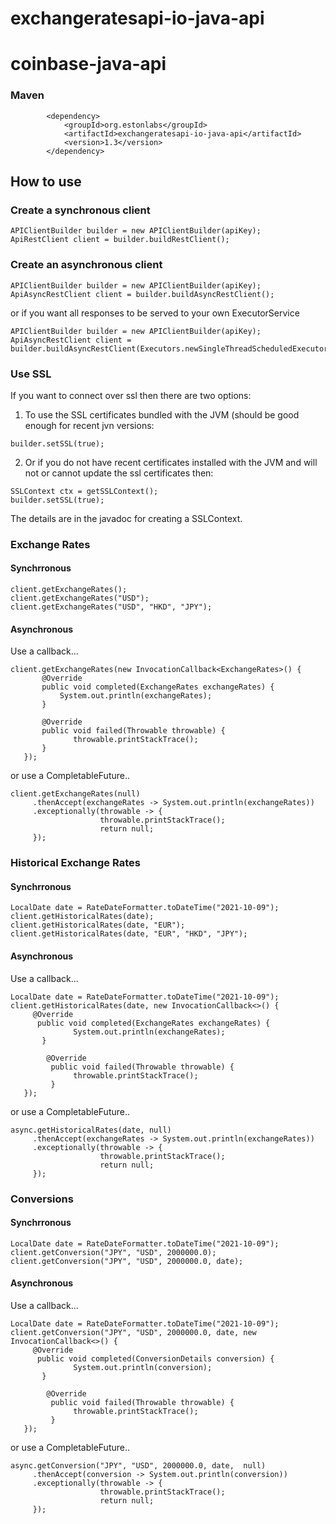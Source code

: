 # exchangeratesapi-io-java-api
# coinbase-java-api

### Maven
```
        <dependency>
            <groupId>org.estonlabs</groupId>
            <artifactId>exchangeratesapi-io-java-api</artifactId>
            <version>1.3</version>
        </dependency>
```

## How to use

### Create a synchronous client 
``` 
APIClientBuilder builder = new APIClientBuilder(apiKey); 
ApiRestClient client = builder.buildRestClient(); 
```
### Create an asynchronous client 
``` 
APIClientBuilder builder = new APIClientBuilder(apiKey); 
ApiAsyncRestClient client = builder.buildAsyncRestClient();
``` 
or if you want all responses to be served to your own ExecutorService
``` 
APIClientBuilder builder = new APIClientBuilder(apiKey); 
ApiAsyncRestClient client = builder.buildAsyncRestClient(Executors.newSingleThreadScheduledExecutor());
``` 
### Use SSL
If you want to connect over ssl then there are two options:<BR>

1. To use the SSL certificates bundled with the JVM (should be good enough for recent jvn versions:
``` 
builder.setSSL(true);
``` 
2. Or if you do not have recent certificates installed with the JVM and will not or cannot update the ssl certificates then:
``` 
SSLContext ctx = getSSLContext();
builder.setSSL(true);
``` 
The details are in the javadoc for creating a SSLContext.


### Exchange Rates

#### Synchrronous
``` 
client.getExchangeRates();
client.getExchangeRates("USD");
client.getExchangeRates("USD", "HKD", "JPY");
``` 
#### Asynchronous

Use a callback...
``` 
client.getExchangeRates(new InvocationCallback<ExchangeRates>() {
       @Override
       public void completed(ExchangeRates exchangeRates) {
           System.out.println(exchangeRates);
       }

       @Override
       public void failed(Throwable throwable) {
              throwable.printStackTrace();
       }
   });
``` 
or use a CompletableFuture..
``` 
client.getExchangeRates(null)
     .thenAccept(exchangeRates -> System.out.println(exchangeRates))
     .exceptionally(throwable -> {
                    throwable.printStackTrace();
                    return null;
     });
``` 
### Historical Exchange Rates
#### Synchrronous
``` 
LocalDate date = RateDateFormatter.toDateTime("2021-10-09");
client.getHistoricalRates(date);
client.getHistoricalRates(date, "EUR");
client.getHistoricalRates(date, "EUR", "HKD", "JPY");
``` 
#### Asynchronous

Use a callback...
``` 
LocalDate date = RateDateFormatter.toDateTime("2021-10-09");
client.getHistoricalRates(date, new InvocationCallback<>() {
     @Override
      public void completed(ExchangeRates exchangeRates) {
              System.out.println(exchangeRates);
       }

        @Override
         public void failed(Throwable throwable) {
              throwable.printStackTrace();
         }
   });
``` 
or use a CompletableFuture..
``` 
async.getHistoricalRates(date, null)
     .thenAccept(exchangeRates -> System.out.println(exchangeRates))
     .exceptionally(throwable -> {
                    throwable.printStackTrace();
                    return null;
     });
``` 

### Conversions
#### Synchrronous
``` 
LocalDate date = RateDateFormatter.toDateTime("2021-10-09");
client.getConversion("JPY", "USD", 2000000.0);
client.getConversion("JPY", "USD", 2000000.0, date);
``` 
#### Asynchronous

Use a callback...
``` 
LocalDate date = RateDateFormatter.toDateTime("2021-10-09");
client.getConversion("JPY", "USD", 2000000.0, date, new InvocationCallback<>() {
     @Override
      public void completed(ConversionDetails conversion) {
              System.out.println(conversion);
       }

        @Override
         public void failed(Throwable throwable) {
              throwable.printStackTrace();
         }
   });
``` 
or use a CompletableFuture..
``` 
async.getConversion("JPY", "USD", 2000000.0, date,  null)
     .thenAccept(conversion -> System.out.println(conversion))
     .exceptionally(throwable -> {
                    throwable.printStackTrace();
                    return null;
     });
```    
